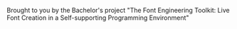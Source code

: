 

Brought to you by the Bachelor's project "The Font Engineering Toolkit: Live Font Creation in a Self-supporting Programming Environment"
